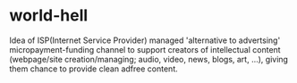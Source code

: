 # world-hell
Idea of ISP(Internet Service  Provider) managed 'alternative to advertsing' micropayment-funding channel to support creators of intellectual content (webpage/site creation/managing; audio, video, news, blogs, art, …), giving them chance to provide clean adfree content.
